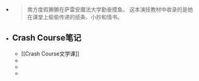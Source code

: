 - > 南方度假獭獭在萨雷安魔法大学勤奋摸鱼。
  > 这本演技教材中收录的是她在课堂上偷偷传递的纸条、小抄和情书。
- ## Crash Course笔记
	- [[Crash Course文学课]]
	-
	-
	-